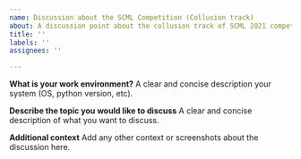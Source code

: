 ```yaml
---
name: Discussion about the SCML Competition (Collusion track)
about: A discussion point about the collusion track of SCML 2021 competition
title: ''
labels: ''
assignees: ''

---
```


**What is your work environment?**
A clear and concise description your system (OS, python version, etc).

**Describe the topic you would like to discuss**
A clear and concise description of what you want to discuss.

**Additional context**
Add any other context or screenshots about the discussion here.
